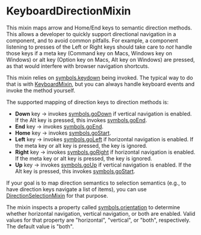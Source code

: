 # KeyboardDirectionMixin

This mixin maps arrow and Home/End keys to semantic direction methods. This
allows a developer to quickly support directional navigation in a component, and
to avoid common pitfalls. For example, a component listening to presses of the
Left or Right keys should take care to _not_ handle those keys if a meta key
(Command key on Macs, Windows key on Windows) or alt key (Option key on Macs,
Alt key on Windows) are pressed, as that would interfere with browser navigation
shortcuts.

This mixin relies on [symbols.keydown](symbols#keydown) being invoked. The
typical  way to do that is with [KeyboardMixin](KeyboardMixin), but you can
always handle keyboard events and invoke the method yourself.

The supported mapping of direction keys to direction methods is:

* **Down** key → invokes [symbols.goDown](symbols#goDown) if vertical navigation
  is enabled. If the Alt key is pressed, this invokes
  [symbols.goEnd](symbols#goEnd).
* **End** key → invokes [symbols.goEnd](symbols#goEnd).
* **Home** key → invokes [symbols.goStart](symbols#goStart).
* **Left** key → invokes [symbols.goLeft](symbols#goLeft) if horizontal
  navigation is enabled. If the meta key or alt key is pressed, the key is
  ignored.
* **Right** key → invokes [symbols.goRight](symbols#goRight) if horizontal
  navigation is enabled. If the meta key or alt key is pressed, the key is
  ignored.
* **Up** key → invokes [symbols.goUp](symbols#goUp) if vertical navigation is
  enabled. If the Alt key is pressed, this invokes
  [symbols.goStart](symbols#goStart).

If your goal is to map direction semantics to selection semantics (e.g., to have
direction keys navigate a list of items), you can use
[DirectionSelectionMixin](DirectionSelectionMixin) for that purpose.

The mixin inspects a property called [symbols.orientation](symbols#orientation)
to determine whether horizontal navigation, vertical navigation, or both are
enabled. Valid values for that property are "horizontal", "vertical", or "both",
respectively. The default value is "both".
